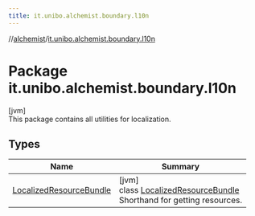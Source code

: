 ```yaml
---
title: it.unibo.alchemist.boundary.l10n
---
```

//[alchemist](../../index.html)/[it.unibo.alchemist.boundary.l10n](index.html)



# Package it.unibo.alchemist.boundary.l10n



[jvm]\
This package contains all utilities for localization.



## Types


| Name | Summary |
|---|---|
| [LocalizedResourceBundle](-localized-resource-bundle/index.html) | [jvm]<br>class [LocalizedResourceBundle](-localized-resource-bundle/index.html)<br>Shorthand for getting resources. |

